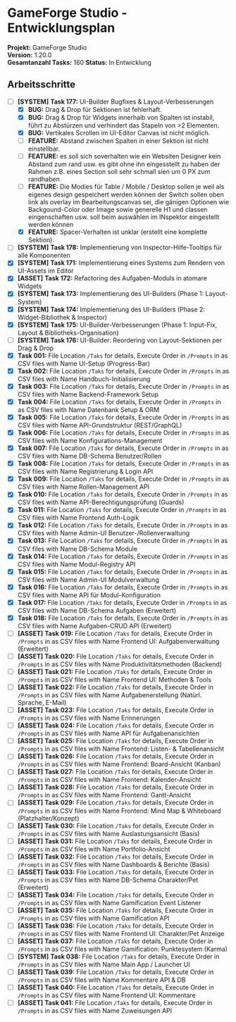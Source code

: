 # GameForge Studio - Entwicklungsplan

**Projekt:** GameForge Studio  
**Version:** 1.20.0  
**Gesamtanzahl Tasks:** 160
**Status:** In Entwicklung

## Arbeitsschritte
- [ ] **[SYSTEM]** **Task 177:** UI-Builder Bugfixes & Layout-Verbesserungen
    - [X] **BUG:** Drag & Drop für Sektionen ist fehlerhaft.
    - [X] **BUG:** Drag & Drop für Widgets innerhalb von Spalten ist instabil, führt zu Abstürzen und verhindert das Stapeln von >2 Elementen.
    - [X] **BUG:** Vertikales Scrollen im UI-Editor Canvas ist nicht möglich.
    - [ ] **FEATURE:** Abstand zwischen Spalten in einer Sektion ist nicht einstellbar.
    - [ ] **FEATURE:** es soll sich soverhalten wie ein Websiten Designer kein Abstand zum rand usw. es gibt ohne ihn eingesstellt zu haben der Rahmen z.B. eines Section soll sehr schmall sien um 0 PX zum randhaben
    - [ ] **FEATURE:** Die Modies für Table / Mobile / Desktop sollen je weil als eigenes design gespeichert werden können der Switch sollen oben link als overlay im Bearbeitungscanvas sei, die gänigen Optionen wie Backgound-Color oder Image sowie generelle H1 und classen eingenschaften usw. soll beim auswählen im INspektor eingestellt werden können
    - [X] **FEATURE:** Spacer-Verhalten ist unklar (erstellt eine komplette Sektion).
- [ ] **[SYSTEM]** **Task 178:** Implementierung von Inspector-Hilfe-Tooltips für alle Komponenten
- [x] **[SYSTEM]** **Task 171:** Implementierung eines Systems zum Rendern von UI-Assets im Editor
- [x] **[ASSET]** **Task 172:** Refactoring des Aufgaben-Moduls in atomare Widgets
- [x] **[SYSTEM]** **Task 173:** Implementierung des UI-Builders (Phase 1: Layout-System)
- [x] **[SYSTEM]** **Task 174:** Implementierung des UI-Builders (Phase 2: Widget-Bibliothek & Inspector)
- [x] **[SYSTEM]** **Task 175:** UI-Builder-Verbesserungen (Phase 1: Input-Fix, Layout & Bibliotheks-Organisation)
- [ ] **[SYSTEM]** **Task 176:** UI-Builder: Reordering von Layout-Sektionen per Drag & Drop
- [x] **Task 001:** File Location `/Taks` for details, Execute Order in `/Prompts` in as CSV files with Name   UI-Setup (Progress-Bar)
- [x] **Task 002:** File Location `/Taks` for details, Execute Order in `/Prompts` in as CSV files with Name   Handbuch-Initialisierung
- [x] **Task 003:** File Location `/Taks` for details, Execute Order in `/Prompts` in as CSV files with Name   Backend-Framework Setup
- [x] **Task 004:** File Location `/Taks` for details, Execute Order in `/Prompts` in as CSV files with Name   Datenbank Setup & ORM
- [x] **Task 005:** File Location `/Taks` for details, Execute Order in `/Prompts` in as CSV files with Name   API-Grundstruktur (REST/GraphQL)
- [x] **Task 006:** File Location `/Taks` for details, Execute Order in `/Prompts` in as CSV files with Name   Konfigurations-Management
- [x] **Task 007:** File Location `/Taks` for details, Execute Order in `/Prompts` in as CSV files with Name   DB-Schema Benutzer/Rollen
- [x] **Task 008:** File Location `/Taks` for details, Execute Order in `/Prompts` in as CSV files with Name   Registrierung & Login API
- [x] **Task 009:** File Location `/Taks` for details, Execute Order in `/Prompts` in as CSV files with Name   Rollen-Management API
- [x] **Task 010:** File Location `/Taks` for details, Execute Order in `/Prompts` in as CSV files with Name   API-Berechtigungsprüfung (Guards)
- [x] **Task 011:** File Location `/Taks` for details, Execute Order in `/Prompts` in as CSV files with Name   Frontend Auth-Logik
- [x] **Task 012:** File Location `/Taks` for details, Execute Order in `/Prompts` in as CSV files with Name   Admin-UI Benutzer-/Rollenverwaltung
- [x] **Task 013:** File Location `/Taks` for details, Execute Order in `/Prompts` in as CSV files with Name   DB-Schema Module
- [x] **Task 014:** File Location `/Taks` for details, Execute Order in `/Prompts` in as CSV files with Name   Modul-Registry API
- [x] **Task 015:** File Location `/Taks` for details, Execute Order in `/Prompts` in as CSV files with Name   Admin-UI Modulverwaltung
- [x] **Task 016:** File Location `/Taks` for details, Execute Order in `/Prompts` in as CSV files with Name   API für Modul-Konfiguration
- [x] **Task 017:** File Location `/Taks` for details, Execute Order in `/Prompts` in as CSV files with Name   DB-Schema Aufgaben (Erweitert)
- [x] **Task 018:** File Location `/Taks` for details, Execute Order in `/Prompts` in as CSV files with Name   Aufgaben-CRUD API (Erweitert)
- [ ] **[ASSET]** **Task 019:** File Location `/Taks` for details, Execute Order in `/Prompts` in as CSV files with Name   Frontend UI: Aufgabenverwaltung (Erweitert)
- [ ] **[ASSET]** **Task 020:** File Location `/Taks` for details, Execute Order in `/Prompts` in as CSV files with Name   Produktivitätsmethoden (Backend)
- [ ] **[ASSET]** **Task 021:** File Location `/Taks` for details, Execute Order in `/Prompts` in as CSV files with Name   Frontend UI: Methoden & Tools
- [ ] **[ASSET]** **Task 022:** File Location `/Taks` for details, Execute Order in `/Prompts` in as CSV files with Name   Aufgabenerstellung (Natürl. Sprache, E-Mail)
- [ ] **[ASSET]** **Task 023:** File Location `/Taks` for details, Execute Order in `/Prompts` in as CSV files with Name   Erinnerungen
- [ ] **[ASSET]** **Task 024:** File Location `/Taks` for details, Execute Order in `/Prompts` in as CSV files with Name   API für Aufgabenansichten
- [ ] **[ASSET]** **Task 025:** File Location `/Taks` for details, Execute Order in `/Prompts` in as CSV files with Name   Frontend: Listen- & Tabellenansicht
- [ ] **[ASSET]** **Task 026:** File Location `/Taks` for details, Execute Order in `/Prompts` in as CSV files with Name   Frontend: Board-Ansicht (Kanban)
- [ ] **[ASSET]** **Task 027:** File Location `/Taks` for details, Execute Order in `/Prompts` in as CSV files with Name   Frontend: Kalender-Ansicht
- [ ] **[ASSET]** **Task 028:** File Location `/Taks` for details, Execute Order in `/Prompts` in as CSV files with Name   Frontend: Gantt-Ansicht
- [ ] **[ASSET]** **Task 029:** File Location `/Taks` for details, Execute Order in `/Prompts` in as CSV files with Name   Frontend: Mind Map & Whiteboard (Platzhalter/Konzept)
- [ ] **[ASSET]** **Task 030:** File Location `/Taks` for details, Execute Order in `/Prompts` in as CSV files with Name   Auslastungsansicht (Basis)
- [ ] **[ASSET]** **Task 031:** File Location `/Taks` for details, Execute Order in `/Prompts` in as CSV files with Name   Portfolio-Ansicht
- [ ] **[ASSET]** **Task 032:** File Location `/Taks` for details, Execute Order in `/Prompts` in as CSV files with Name   Dashboards & Berichte (Basis)
- [ ] **[ASSET]** **Task 033:** File Location `/Taks` for details, Execute Order in `/Prompts` in as CSV files with Name   DB-Schema Charakter/Pet (Erweitert)
- [ ] **[ASSET]** **Task 034:** File Location `/Taks` for details, Execute Order in `/Prompts` in as CSV files with Name   Gamification Event Listener
- [ ] **[ASSET]** **Task 035:** File Location `/Taks` for details, Execute Order in `/Prompts` in as CSV files with Name   Gamification API
- [ ] **[ASSET]** **Task 036:** File Location `/Taks` for details, Execute Order in `/Prompts` in as CSV files with Name   Frontend UI: Charakter/Pet Anzeige
- [ ] **[ASSET]** **Task 037:** File Location `/Taks` for details, Execute Order in `/Prompts` in as CSV files with Name   Gamification: Punktesystem (Karma)
- [ ] **[SYSTEM]** **Task 038:** File Location `/Taks` for details, Execute Order in `/Prompts` in as CSV files with Name   Main App / Launcher UI
- [ ] **[ASSET]** **Task 039:** File Location `/Taks` for details, Execute Order in `/Prompts` in as CSV files with Name   Kommentare API & DB
- [ ] **[ASSET]** **Task 040:** File Location `/Taks` for details, Execute Order in `/Prompts` in as CSV files with Name   Frontend UI: Kommentare
- [ ] **[ASSET]** **Task 041:** File Location `/Taks` for details, Execute Order in `/Prompts` in as CSV files with Name   Zuweisungen API